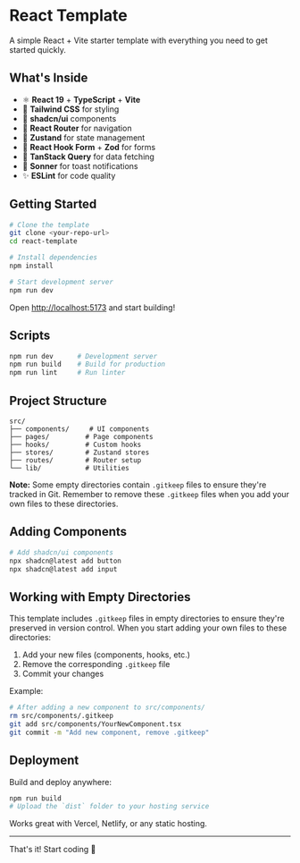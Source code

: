 # React Template
A simple React + Vite starter template with everything you need to get started quickly.

## What's Inside
- ⚛️ **React 19** + **TypeScript** + **Vite**
- 🎨 **Tailwind CSS** for styling
- 🧩 **shadcn/ui** components
- 🚦 **React Router** for navigation
- 🐻 **Zustand** for state management
- 📝 **React Hook Form** + **Zod** for forms
- 🔄 **TanStack Query** for data fetching
- 🔔 **Sonner** for toast notifications
- ✨ **ESLint** for code quality

## Getting Started
```bash
# Clone the template
git clone <your-repo-url>
cd react-template

# Install dependencies
npm install

# Start development server
npm run dev
```

Open [http://localhost:5173](http://localhost:5173) and start building!

## Scripts
```bash
npm run dev      # Development server
npm run build    # Build for production
npm run lint     # Run linter
```

## Project Structure
```
src/
├── components/     # UI components
├── pages/         # Page components
├── hooks/         # Custom hooks
├── stores/        # Zustand stores
├── routes/        # Router setup
└── lib/           # Utilities
```

**Note:** Some empty directories contain `.gitkeep` files to ensure they're tracked in Git. Remember to remove these `.gitkeep` files when you add your own files to these directories.

## Adding Components
```bash
# Add shadcn/ui components
npx shadcn@latest add button
npx shadcn@latest add input
```

## Working with Empty Directories
This template includes `.gitkeep` files in empty directories to ensure they're preserved in version control. When you start adding your own files to these directories:

1. Add your new files (components, hooks, etc.)
2. Remove the corresponding `.gitkeep` file
3. Commit your changes

Example:
```bash
# After adding a new component to src/components/
rm src/components/.gitkeep
git add src/components/YourNewComponent.tsx
git commit -m "Add new component, remove .gitkeep"
```

## Deployment
Build and deploy anywhere:
```bash
npm run build
# Upload the `dist` folder to your hosting service
```

Works great with Vercel, Netlify, or any static hosting.

---

That's it! Start coding 🚀
